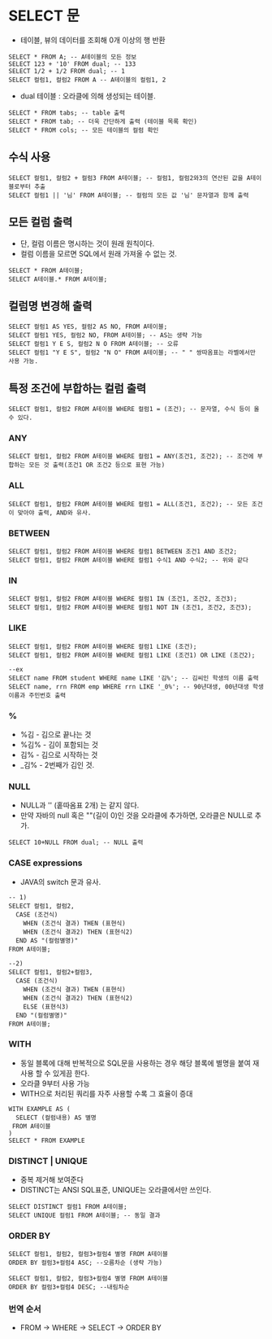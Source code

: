 # SELECT 문
- 테이블, 뷰의 데이터를 조회해 0개 이상의 행 반환

```
SELECT * FROM A; -- A테이블의 모든 정보
SELECT 123 + '10' FROM dual; -- 133
SELECT 1/2 + 1/2 FROM dual; -- 1
SELECT 컬럼1, 컬럼2 FROM A -- A테이블의 컬럼1, 2
```
* dual 테이블 : 오라클에 의해 생성되는 테이블. 

```
SELECT * FROM tabs; -- table 출력
SELECT * FROM tab; -- 더욱 간단하게 출력 (테이블 목록 확인)
SELECT * FROM cols; -- 모든 테이블의 컬럼 확인
```

## 수식 사용
```
SELECT 컬럼1, 컬럼2 + 컬럼3 FROM A테이블; -- 컬럼1, 컬럼2와3의 연산된 값을 A테이블로부터 추출
SELECT 컬럼1 || '님' FROM A테이블; -- 컬럼의 모든 값 '님' 문자열과 함께 출력
```

## 모든 컬럼 출력 
  - 단, 컬럼 이름은 명시하는 것이 원래 원칙이다. 
  - 컬럼 이름을 모르면 SQL에서 원래 가져올 수 없는 것.
```
SELECT * FROM A테이블;
SELECT A테이블.* FROM A테이블;
```

## 컬럼명 변경해 출력
```
SELECT 컬럼1 AS YES, 컬럼2 AS NO, FROM A테이블;
SELECT 컬럼1 YES, 컬럼2 NO, FROM A테이블; -- AS는 생략 가능
SELECT 컬럼1 Y E S, 컬럼2 N O FROM A테이블; -- 오류
SELECT 컬럼1 "Y E S", 컬럼2 "N O" FROM A테이블; -- " " 쌍따옴표는 라벨에서만 사용 가능.
```

## 특정 조건에 부합하는 컬럼 출력
```
SELECT 컬럼1, 컬럼2 FROM A테이블 WHERE 컬럼1 = (조건); -- 문자열, 수식 등이 올 수 있다.
```
### ANY
```
SELECT 컬럼1, 컬럼2 FROM A테이블 WHERE 컬럼1 = ANY(조건1, 조건2); -- 조건에 부합하는 모든 것 출력(조건1 OR 조건2 등으로 표현 가능)
```

### ALL
```
SELECT 컬럼1, 컬럼2 FROM A테이블 WHERE 컬럼1 = ALL(조건1, 조건2); -- 모든 조건이 맞아야 출력, AND와 유사.
```

### BETWEEN
```
SELECT 컬럼1, 컬럼2 FROM A테이블 WHERE 컬럼1 BETWEEN 조건1 AND 조건2; 
SELECT 컬럼1, 컬럼2 FROM A테이블 WHERE 컬럼1 수식1 AND 수식2; -- 위와 같다
```

### IN
```
SELECT 컬럼1, 컬럼2 FROM A테이블 WHERE 컬럼1 IN (조건1, 조건2, 조건3);
SELECT 컬럼1, 컬럼2 FROM A테이블 WHERE 컬럼1 NOT IN (조건1, 조건2, 조건3);
```

### LIKE
```
SELECT 컬럼1, 컬럼2 FROM A테이블 WHERE 컬럼1 LIKE (조건); 
SELECT 컬럼1, 컬럼2 FROM A테이블 WHERE 컬럼1 LIKE (조건1) OR LIKE (조건2);

--ex
SELECT name FROM student WHERE name LIKE '김%'; -- 김씨인 학생의 이름 출력
SELECT name, rrn FROM emp WHERE rrn LIKE '_0%'; -- 90년대생, 00년대생 학생 이름과 주민번호 출력
```

### %
* %김 - 김으로 끝나는 것
* %김% - 김이 포함되는 것
* 김% - 김으로 시작하는 것
* _김% - 2번째가 김인 것.

### NULL
* NULL과 '' (홑따옴표 2개) 는 같지 않다. 
* 만약 자바의 null 혹은 ""(길이 0)인 것을 오라클에 추가하면, 오라클은 NULL로 추가.
```
SELECT 10+NULL FROM dual; -- NULL 출력
```

### CASE expressions
- JAVA의 switch 문과 유사.
```
-- 1)
SELECT 컬럼1, 컬럼2,
  CASE (조건식)
    WHEN (조건식 결과) THEN (표현식)
    WHEN (조건식 결과2) THEN (표현식2)
  END AS "(컬럼별명)"
FROM A테이블; 

--2) 
SELECT 컬럼1, 컬럼2+컬럼3,
  CASE (조건식)
    WHEN (조건식 결과) THEN (표현식)
    WHEN (조건식 결과2) THEN (표현식2)
    ELSE (표현식3)
  END "(컬럼별명)"
FROM A테이블; 
```

### WITH
* 동일 블록에 대해 반복적으로 SQL문을 사용하는 경우 해당 블록에 별명을 붙여 재사용 할 수 있게끔 한다.
* 오라클 9부터 사용 가능
* WITH으로 처리된 쿼리를 자주 사용할 수록 그 효율이 증대
```
WITH EXAMPLE AS (
  SELECT (컬럼내용) AS 별명
 FROM A테이블
)
SELECT * FROM EXAMPLE
```

### DISTINCT | UNIQUE
* 중복 제거해 보여준다
* DISTINCT는 ANSI SQL표준, UNIQUE는 오라클에서만 쓰인다.
```
SELECT DISTINCT 컬럼1 FROM A테이블; 
SELECT UNIQUE 컬럼1 FROM A테이블; -- 동일 결과
```

### ORDER BY
```
SELECT 컬럼1, 컬럼2, 컬럼3+컬럼4 별명 FROM A테이블
ORDER BY 컬럼3+컬럼4 ASC; --오름차순 (생략 가능)

SELECT 컬럼1, 컬럼2, 컬럼3+컬럼4 별명 FROM A테이블
ORDER BY 컬럼3+컬럼4 DESC; --내림차순
```
### 번역 순서
* FROM -> WHERE -> SELECT -> ORDER BY
